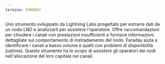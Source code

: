 ```yaml
---
termine: FARADAY
---
```


Uno strumento sviluppato da Lightning Labs progettato per estrarre dati da un nodo LND e analizzarli per assistere l'operatore. Offre raccomandazioni per chiudere i canali con prestazioni insufficienti e fornisce informazioni dettagliate sul comportamento di instradamento del nodo. Faraday aiuta a identificare i canali a basso volume e quelli con problemi di disponibilità (uptime). Questo strumento ha lo scopo di assistere gli operatori dei nodi nell'allocazione del loro capitale nei canali.